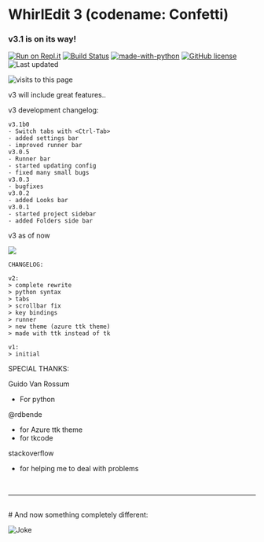 # WhirlEdit 3 (codename: Confetti)

### v3.1 is on its way!

[![Run on Repl.it](https://repl.it/badge/github/Whirlpool-programmer/WhirlEdit)](https://repl.it/github/whirlpool-programmer/WhirlEdit)
[![Build Status](https://github.com/whirlpool-programmer/whirledit/actions/workflows/python-app.yml/badge.svg)](https://github.com/whirlpool-programmer/whirledit/actions/workflows/python-app.yml)
[![made-with-python](https://img.shields.io/badge/Made%20with-Python-1f425f.svg)](https://www.python.org/)
[![GitHub license](https://img.shields.io/github/license/Whirlpool-programmer/whirledit.svg)](https://github.com/whirlpool-programmer/whirledit/blob/master/LICENSE)
![Last updated](https://badges.pufler.dev/updated/whirlpool-programmer/whirledit)

![visits to this page](https://visitor-badge.glitch.me/badge?page_id=whirlpool-programmer.whirledit)

v3 will include great features..

v3 development changelog:
```
v3.1b0
- Switch tabs with <Ctrl-Tab>
- added settings bar
- improved runner bar
v3.0.5
- Runner bar
- started updating config
- fixed many small bugs
v3.0.3
- bugfixes
v3.0.2
- added Looks bar
v3.0.1
- started project sidebar
- added Folders side bar
```

v3 as of now

![](https://github.com/Whirlpool-Programmer/WhirlEdit/raw/main/Capture.JPG)

```
CHANGELOG:

v2:
> complete rewrite
> python syntax
> tabs
> scrollbar fix
> key bindings
> runner
> new theme (azure ttk theme)
> made with ttk instead of tk

v1:
> initial
```

SPECIAL THANKS:

Guido Van Rossum
- For python

@rdbende
- for Azure ttk theme
- for tkcode

stackoverflow
- for helping me to deal with problems

<br>
<hr>
<br>
# And now something completely different:

![Joke](https://readme-jokes.vercel.app/api)
